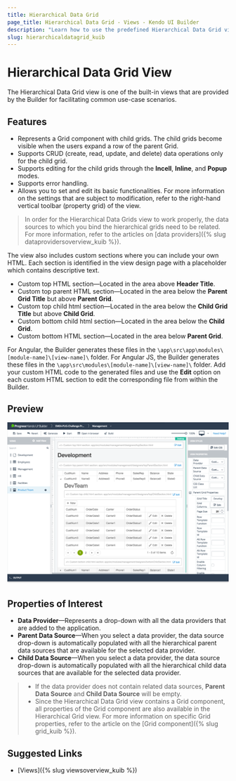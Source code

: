 ```yaml
---
title: Hierarchical Data Grid
page_title: Hierarchical Data Grid - Views - Kendo UI Builder
description: "Learn how to use the predefined Hierarchical Data Grid view which is provided by the Kendo UI Builder tool for creating and managing Angular and AngularJS-based web applications."
slug: hierarchicaldatagrid_kuib
---
```


# Hierarchical Data Grid View

The Hierarchical Data Grid view is one of the built-in views that are provided by the Builder for facilitating common use-case scenarios.

## Features

* Represents a Grid component with child grids. The child grids become visible when the users expand a row of the parent Grid.
* Supports CRUD (create, read, update, and delete) data operations only for the child grid.
* Supports editing for the child grids through the **Incell**, **Inline**, and **Popup** modes.
* Supports error handling.
* Allows you to set and edit its basic functionalities. For more information on the settings that are subject to modification, refer to the right-hand vertical toolbar (property grid) of the view.

> In order for the Hierarchical Data Grids view to work properly, the data sources to which you bind the hierarchical grids need to be related. For more information, refer to the articles on [data providers]({% slug dataprovidersoverview_kuib %}).

The view also includes custom sections where you can include your own HTML. Each section is identified in the view design page with a placeholder which contains descriptive text.

* Custom top HTML section&mdash;Located in the area above **Header Title**.
* Custom top parent HTML section&mdash;Located in the area below the **Parent Grid Title** but above **Parent Grid**.
* Custom top child html section&mdash;Located in the area below the **Child Grid Title** but above **Child Grid**.
* Custom bottom child html section&mdash;Located in the area below the **Child Grid**.
* Custom bottom HTML section&mdash;Located in the area below **Parent Grid**.

For Angular, the Builder generates these files in the `\app\src\app\modules\[module-name]\[view-name]\` folder. For Angular JS, the Builder generates these files in the `\app\src\modules\[module-name]\[view-name]\` folder. Add your custom HTML code to the generated files and use the **Edit** option on each custom HTML section to edit the corresponding file from within the Builder.

## Preview

<img src="../images/kuib-views-hierarchical-data-grid.png" class="img-responsive" alt="Hierarchical Data Grid View"/>

## Properties of Interest

* **Data Provider**&mdash;Represents a drop-down with all the data providers that are added to the application.
* **Parent Data Source**&mdash;When you select a data provider, the data source drop-down is automatically populated with all the hierarchical parent data sources that are available for the selected data provider.
* **Child Data Source**&mdash;When you select a data provider, the data source drop-down is automatically populated with all the hierarchical child data sources that are available for the selected data provider.

> * If the data provider does not contain related data sources, **Parent Data Source** and **Child Data Source** will be empty.
> * Since the Hierarchical Data Grid view contains a Grid component, all properties of the Grid component are also available in the Hierarchical Grid view. For more information on specific Grid properties, refer to the article on the [Grid component]({% slug grid_kuib %}).

## Suggested Links

* [Views]({% slug viewsoverview_kuib %})
